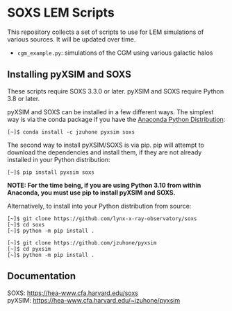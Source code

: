 # SOXS LEM Scripts

This repository collects a set of scripts to use for LEM simulations of various sources. It will be
updated over time. 

* `cgm_example.py`: simulations of the CGM using various galactic halos

## Installing pyXSIM and SOXS

These scripts require SOXS 3.3.0 or later. pyXSIM and SOXS require Python 3.8 or later. 

pyXSIM and SOXS can be installed in a few different ways. The simplest way is via the conda package if
you have the [Anaconda Python Distribution](https://store.continuum.io/cshop/anaconda/):

```
[~]$ conda install -c jzuhone pyxsim soxs
```

The second way to install pyXSIM/SOXS is via pip. pip will attempt to download the dependencies and
install them, if they are not already installed in your Python distribution:

```
[~]$ pip install pyxsim soxs
```

**NOTE: For the time being, if you are using Python 3.10 from within Anaconda, you must use pip to install pyXSIM and SOXS.**

Alternatively, to install into your Python distribution from source:
```
[~]$ git clone https://github.com/lynx-x-ray-observatory/soxs
[~]$ cd soxs
[~]$ python -m pip install .

[~]$ git clone https://github.com/jzuhone/pyxsim
[~]$ cd pyxsim
[~]$ python -m pip install .
```

## Documentation

SOXS: https://hea-www.cfa.harvard.edu/soxs  
pyXSIM: https://hea-www.cfa.harvard.edu/~jzuhone/pyxsim
